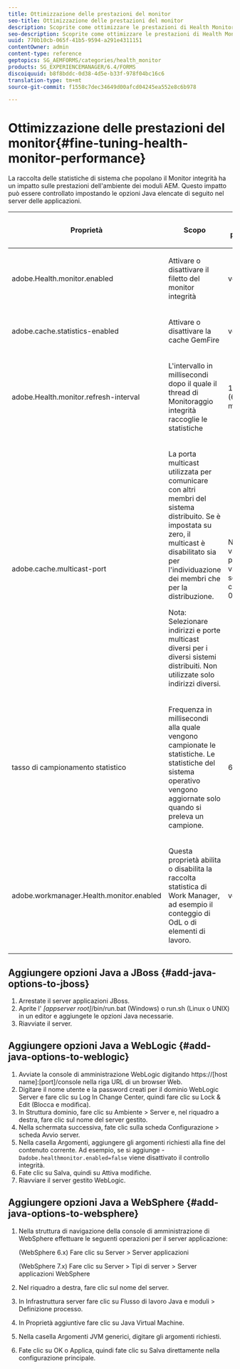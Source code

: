 ```yaml
---
title: Ottimizzazione delle prestazioni del monitor
seo-title: Ottimizzazione delle prestazioni del monitor
description: Scoprite come ottimizzare le prestazioni di Health Monitor
seo-description: Scoprite come ottimizzare le prestazioni di Health Monitor
uuid: 770b10cb-065f-41b5-9594-a291e4311151
contentOwner: admin
content-type: reference
geptopics: SG_AEMFORMS/categories/health_monitor
products: SG_EXPERIENCEMANAGER/6.4/FORMS
discoiquuid: b8f8bddc-0d38-4d5e-b33f-978f04bc16c6
translation-type: tm+mt
source-git-commit: f1558c7dec34649d00afcd04245ea552e8c6b978

---
```



# Ottimizzazione delle prestazioni del monitor{#fine-tuning-health-monitor-performance}

La raccolta delle statistiche di sistema che popolano il Monitor integrità ha un impatto sulle prestazioni dell&#39;ambiente dei moduli AEM. Questo impatto può essere controllato impostando le opzioni Java elencate di seguito nel server delle applicazioni.

<table> 
 <thead> 
  <tr> 
   <th><p>Proprietà</p></th> 
   <th><p>Scopo</p></th> 
   <th><p>Valore predefinito</p></th> 
  </tr> 
 </thead> 
 <tbody>
  <tr> 
   <td><p>adobe.Health.monitor.enabled</p></td> 
   <td><p>Attivare o disattivare il filetto del monitor integrità</p></td> 
   <td><p>vero</p></td> 
  </tr> 
  <tr> 
   <td><p>adobe.cache.statistics-enabled</p></td> 
   <td><p>Attivare o disattivare la cache GemFire</p></td> 
   <td><p>vero</p></td> 
  </tr> 
  <tr> 
   <td><p>adobe.Health.monitor.refresh-interval</p></td> 
   <td><p>L'intervallo in millisecondi dopo il quale il thread di Monitoraggio integrità raccoglie le statistiche</p></td> 
   <td><p>10 minuti (600.000 millisecondi)</p></td> 
  </tr> 
  <tr> 
   <td><p>adobe.cache.multicast-port</p></td> 
   <td><p>La porta multicast utilizzata per comunicare con altri membri del sistema distribuito. Se è impostata su zero, il multicast è disabilitato sia per l'individuazione dei membri che per la distribuzione. </p><p>Nota: Selezionare indirizzi e porte multicast diversi per i diversi sistemi distribuiti. Non utilizzate solo indirizzi diversi.</p></td> 
   <td><p>Nessun valore predefinito. I valori validi sono compresi tra 0 e 65535.</p></td> 
  </tr> 
  <tr> 
   <td><p>tasso di campionamento statistico</p></td> 
   <td><p>Frequenza in millisecondi alla quale vengono campionate le statistiche. Le statistiche del sistema operativo vengono aggiornate solo quando si preleva un campione.</p></td> 
   <td><p>600000</p></td> 
  </tr> 
  <tr> 
   <td><p>adobe.workmanager.Health.monitor.enabled</p></td> 
   <td><p>Questa proprietà abilita o disabilita la raccolta statistica di Work Manager, ad esempio il conteggio di OdL o di elementi di lavoro.</p></td> 
   <td><p>vero</p></td> 
  </tr> 
 </tbody> 
</table>

## Aggiungere opzioni Java a JBoss {#add-java-options-to-jboss}

1. Arrestate il server applicazioni JBoss.
1. Aprite l&#39; *[appserver root]*/bin/run.bat (Windows) o run.sh (Linux o UNIX) in un editor e aggiungete le opzioni Java necessarie.
1. Riavviate il server.

## Aggiungere opzioni Java a WebLogic {#add-java-options-to-weblogic}

1. Avviate la console di amministrazione WebLogic digitando https://[host name]:[port]/console nella riga URL di un browser Web.
1. Digitare il nome utente e la password creati per il dominio WebLogic Server e fare clic su Log In Change Center, quindi fare clic su Lock &amp; Edit (Blocca e modifica).
1. In Struttura dominio, fare clic su Ambiente > Server e, nel riquadro a destra, fare clic sul nome del server gestito.
1. Nella schermata successiva, fate clic sulla scheda Configurazione > scheda Avvio server.
1. Nella casella Argomenti, aggiungere gli argomenti richiesti alla fine del contenuto corrente. Ad esempio, se si aggiunge - `Dadobe.healthmonitor.enabled=false` viene disattivato il controllo integrità.
1. Fate clic su Salva, quindi su Attiva modifiche.
1. Riavviare il server gestito WebLogic.

## Aggiungere opzioni Java a WebSphere {#add-java-options-to-websphere}

1. Nella struttura di navigazione della console di amministrazione di WebSphere effettuare le seguenti operazioni per il server applicazione:

   (WebSphere 6.x) Fare clic su Server > Server applicazioni

   (WebSphere 7.x) Fare clic su Server > Tipi di server > Server applicazioni WebSphere

1. Nel riquadro a destra, fare clic sul nome del server.
1. In Infrastruttura server fare clic su Flusso di lavoro Java e moduli > Definizione processo.
1. In Proprietà aggiuntive fare clic su Java Virtual Machine.
1. Nella casella Argomenti JVM generici, digitare gli argomenti richiesti.
1. Fate clic su OK o Applica, quindi fate clic su Salva direttamente nella configurazione principale.


